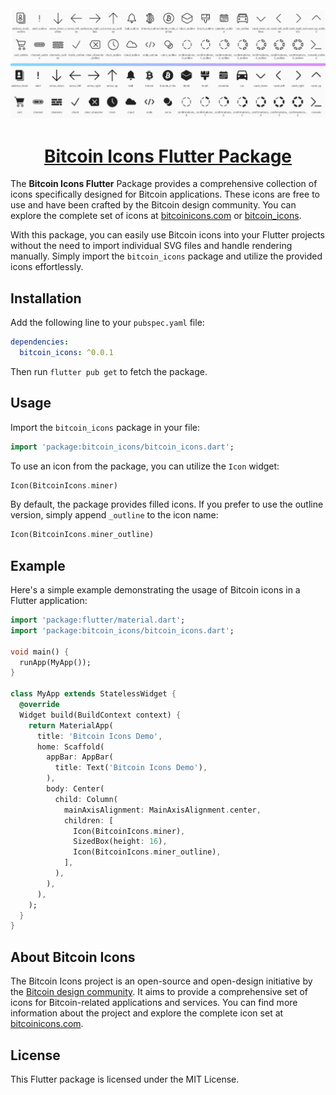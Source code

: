 <div align="center">
    <img src="README/icons_cover.png?raw=true" alt="Bitcoin Icons Flutter Package"/>
</div>

<div align="center">

# [Bitcoin Icons Flutter Package](https://pub.dev/packages/bitcoin_icons)

</div>

The **Bitcoin Icons Flutter** Package provides a comprehensive collection of icons specifically designed for Bitcoin applications. These icons are free to use and have been crafted by the Bitcoin design community. You can explore the complete set of icons at [bitcoinicons.com](https://bitcoinicons.com/) or [bitcoin_icons](https://aniketambore.github.io/bitcoin_icons/#/).

With this package, you can easily use Bitcoin icons into your Flutter projects without the need to import individual SVG files and handle rendering manually. Simply import the `bitcoin_icons` package and utilize the provided icons effortlessly.

## Installation
Add the following line to your `pubspec.yaml` file:

```yaml
dependencies:
  bitcoin_icons: ^0.0.1
```

Then run `flutter pub get` to fetch the package.

## Usage
Import the `bitcoin_icons` package in your file:

```dart
import 'package:bitcoin_icons/bitcoin_icons.dart';
```

To use an icon from the package, you can utilize the `Icon` widget:

```dart
Icon(BitcoinIcons.miner)
```

By default, the package provides filled icons. If you prefer to use the outline version, simply append `_outline` to the icon name:

```dart
Icon(BitcoinIcons.miner_outline)
```

## Example
Here's a simple example demonstrating the usage of Bitcoin icons in a Flutter application:

```dart
import 'package:flutter/material.dart';
import 'package:bitcoin_icons/bitcoin_icons.dart';

void main() {
  runApp(MyApp());
}

class MyApp extends StatelessWidget {
  @override
  Widget build(BuildContext context) {
    return MaterialApp(
      title: 'Bitcoin Icons Demo',
      home: Scaffold(
        appBar: AppBar(
          title: Text('Bitcoin Icons Demo'),
        ),
        body: Center(
          child: Column(
            mainAxisAlignment: MainAxisAlignment.center,
            children: [
              Icon(BitcoinIcons.miner),
              SizedBox(height: 16),
              Icon(BitcoinIcons.miner_outline),
            ],
          ),
        ),
      ),
    );
  }
}
```

## About Bitcoin Icons
The Bitcoin Icons project is an open-source and open-design initiative by the [Bitcoin design community](https://bitcoin.design/). It aims to provide a comprehensive set of icons for Bitcoin-related applications and services. You can find more information about the project and explore the complete icon set at [bitcoinicons.com](https://bitcoinicons.com/).

## License
This Flutter package is licensed under the MIT License.